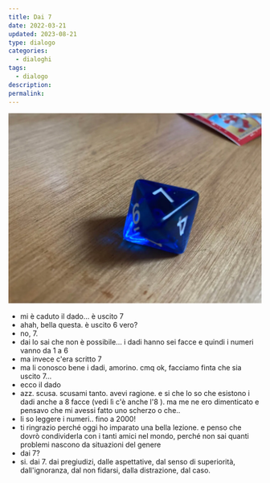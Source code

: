 ```yaml
---
title: Dai 7
date: 2022-03-21
updated: 2023-08-21
type: dialogo
categories:
  - dialoghi
tags:
  - dialogo
description: 
permalink:
---
```


![](../../../assets/img/post/2022/dado_7.webp)

- mi è caduto il dado... è uscito 7
- ahah, bella questa. è uscito 6 vero?
- no, 7.
- dai lo sai che non è possibile... i dadi hanno sei facce e quindi i numeri vanno da 1 a 6
- ma invece c'era scritto 7
- ma li conosco bene i dadi, amorino. cmq ok, facciamo finta che sia uscito 7...
- ecco il dado
- azz. scusa. scusami tanto. avevi ragione. e si che lo so che esistono i dadi anche a 8 facce (vedi lì c'è anche l'8 ). ma me ne ero dimenticato e pensavo che mi avessi fatto uno scherzo o che..
- li so leggere i numeri.. fino a 2000!
- ti ringrazio perché oggi ho imparato una bella lezione. e penso che dovrò condividerla con i tanti amici nel mondo, perché non sai quanti problemi nascono da situazioni del genere
- dai 7?
- si. dai 7. dai pregiudizi, dalle aspettative, dal senso di superiorità, dall'ignoranza, dal non fidarsi, dalla distrazione, dal caso.
